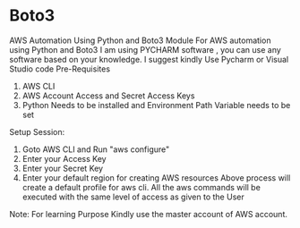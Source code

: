 # Boto3
AWS Automation Using Python and Boto3  Module
For AWS automation using Python and Boto3 I am using PYCHARM software , you can use any software based on your knowledge. I suggest kindly Use Pycharm or Visual Studio code 
Pre-Requisites
1. AWS CLI
2. AWS Account Access and Secret Access Keys
3. Python Needs to be installed and Environment Path Variable needs to be set

Setup Session:
1. Goto AWS CLI and Run "aws configure" 
2. Enter your Access Key
3. Enter your Secret Key
4. Enter your default region for creating AWS resources
Above process will create a default profile for aws cli. All the aws commands will be executed with the same level of access as given to the User

Note: For learning Purpose Kindly use the master account of AWS account.
